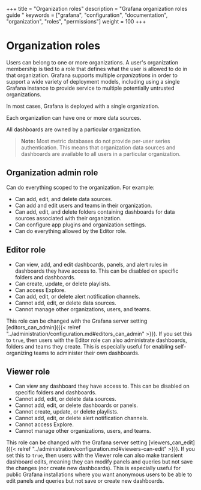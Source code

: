 +++
title = "Organization roles"
description = "Grafana organization roles guide "
keywords = ["grafana", "configuration", "documentation", "organization", "roles", "permissions"]
weight = 100
+++

# Organization roles

Users can belong to one or more organizations. A user's organization membership is tied to a role that defines what the user is allowed to do in that organization. Grafana supports multiple _organizations_ in order to support a wide variety of deployment models, including using a single Grafana instance to provide service to multiple potentially untrusted organizations.

In most cases, Grafana is deployed with a single organization.

Each organization can have one or more data sources.

All dashboards are owned by a particular organization.

 > **Note:** Most metric databases do not provide per-user series authentication. This means that organization data sources and dashboards are available to all users in a particular organization.

## Organization admin role

Can do everything scoped to the organization. For example:

- Can add, edit, and delete data sources.
- Can add and edit users and teams in their organization.
- Can add, edit, and delete folders containing dashboards for data sources associated with their organization.
- Can configure app plugins and organization settings.
- Can do everything allowed by the Editor role.

## Editor role

- Can view, add, and edit dashboards, panels, and alert rules in dashboards they have access to. This can be disabled on specific folders and dashboards.
- Can create, update, or delete playlists.
- Can access Explore.
- Can add, edit, or delete alert notification channels.
- Cannot add, edit, or delete data sources.
- Cannot manage other organizations, users, and teams.

This role can be changed with the Grafana server setting [editors_can_admin]({{< relref "../administration/configuration.md#editors_can_admin" >}}). If you set this to `true`, then users with the Editor role can also administrate dashboards, folders and teams they create. This is especially useful for enabling self-organizing teams to administer their own dashboards.

## Viewer role

- Can view any dashboard they have access to. This can be disabled on specific folders and dashboards.
- Cannot add, edit, or delete data sources.
- Cannot add, edit, or delete dashboards or panels.
- Cannot create, update, or delete playlists.
- Cannot add, edit, or delete alert notification channels.
- Cannot access Explore.
- Cannot manage other organizations, users, and teams.

This role can be changed with the Grafana server setting [viewers_can_edit]({{< relref "../administration/configuration.md#viewers-can-edit" >}}). If you set this to `true`, then users with the Viewer role can also make transient dashboard edits, meaning they can modify panels and queries but not save the changes (nor create new dashboards).
This is especially useful for public Grafana installations where you want anonymous users to be able to edit panels and queries but not save or create new dashboards.
